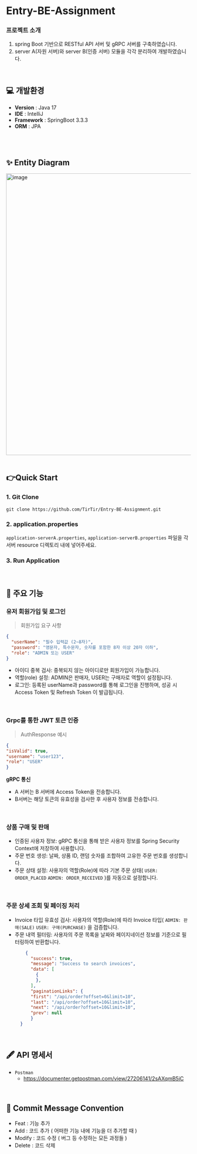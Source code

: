# Entry-BE-Assignment

### 프로젝트 소개

1. spring Boot 기반으로 RESTful API 서버 및 gRPC 서버를 구축하였습니다.
2. server A(자원 서버)와 server B(인증 서버) 모듈을 각각 분리하여 개발하였습니다.

<br>

## 💻 개발환경
- **Version** : Java 17
- **IDE** : IntelliJ
- **Framework** : SpringBoot 3.3.3
- **ORM** : JPA

<br>
<br>


## ✨ Entity Diagram
<img width="767" alt="image" src="https://github.com/user-attachments/assets/7df3a91c-cc42-4614-aaf6-0b8b1c46febe">

<br>
<br>

## 👉Quick Start

### 1. Git Clone
```shell
git clone https://github.com/TirTir/Entry-BE-Assignment.git
```
   
### 2. application.properties
`application-serverA.properties`, `application-serverB.properties` 파일을 각 서버 resource 디렉토리 내에 넣어주세요.

### 3. Run Application

<br>

## 📌 주요 기능

### 유저 회원가입 및 로그인

> 회원가입 요구 사항
> 
  ```json
  {
    "userName": "필수 입력값 (2~8자)",
    "password": "영문자, 특수문자, 숫자를 포함한 8자 이상 20자 이하",
    "role": "ADMIN 또는 USER"
  }
  ```
- 아이디 중복 검사: 중복되지 않는 아이디로만 회원가입이 가능합니다.
- 역할(role) 설정: ADMIN은 판매자, USER는 구매자로 역할이 설정됩니다.
- 로그인: 등록된 userName과 password를 통해 로그인을 진행하며, 성공 시 Access Token 및 Refresh Token 이 발급됩니다.

<br>

### Grpc를 통한 JWT 토큰 인증
> AuthResponse 예시
  ```json
 {
  "isValid": true,
  "username": "user123",
  "role": "USER"
}
  ```

</t>**gRPC 통신**

- A 서버는 B 서버에 Access Token을 전송합니다.
- B서버는 해당 토큰의 유효성을 검사한 후 사용자 정보를 전송합니다.

<br>

### 상품 구매 및 판매
- 인증된 사용자 정보: gRPC 통신을 통해 받은 사용자 정보를 Spring Security Context에 저장하여 사용합니다.
- 주문 번호 생성: 날짜, 상품 ID, 랜덤 숫자를 조합하여 고유한 주문 번호를 생성합니다.
- 주문 상태 설정: 사용자의 역할(Role)에 따라 기본 주문 상태(
`USER: ORDER_PLACED`
`ADMIN: ORDER_RECEIVED`
)를 자동으로 설정합니다.

<br>

### 주문 상세 조회 및 페이징 처리
- Invoice 타입 유효성 검사: 사용자의 역할(Role)에 따라 Invoice 타입(
`ADMIN: 판매(SALE)`
`USER: 구매(PURCHASE)`
을 검증합니다.
- 주문 내역 필터링: 사용자의 주문 목록을 날짜와 페이지네이션 정보를 기준으로 필터링하여 반환합니다.
  ```json
      {
        "success": true,
        "message": "Success to search invoices",
        "data": [
          {
          },
        ],
        "paginationLinks": {
        "first": "/api/order?offset=0&limit=10",
        "last": "/api/order?offset=10&limit=10",
        "next": "/api/order?offset=10&limit=10",
        "prev": null
        }
    }
  ```

<br>

## 🖋 API 명세서
* `Postman`
  * https://documenter.getpostman.com/view/27206141/2sAXqmB5iC

<br>

## 📖 Commit Message Convention
- Feat : 기능 추가
- Add : 코드 추가 ( 어떠한 기능 내에 기능을 더 추가할 때 )
- Modify : 코드 수정 ( 버그 등 수정하는 모든 과정들 )
- Delete : 코드 삭제

<br>
<br>
